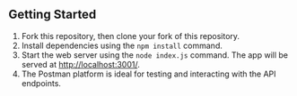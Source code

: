 ## Getting Started

1. Fork this repository, then clone your fork of this repository.
2. Install dependencies using the `npm install` command.
3. Start the web server using the `node index.js` command. The app will be served at <http://localhost:3001/>.
4. The Postman platform is ideal for testing and interacting with the API endpoints.
